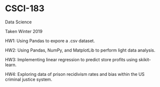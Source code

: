# CSCI-183
Data Science

Taken Winter 2019

HW1: Using Pandas to expore a .csv dataset.

HW2: Using Pandas, NumPy, and MatplotLib to perform light data analysis.

HW3: Implementing linear regression to predict store profits using skikit-learn.

HW4: Exploring data of prison recidivism rates and bias within the US criminal justice system. 
